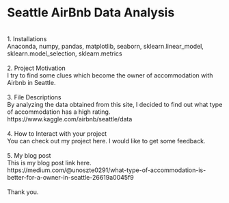 # Seattle AirBnb Data Analysis
<br>
1. Installations<br>
Anaconda, numpy, pandas, matplotlib, seaborn, sklearn.linear_model, sklearn.model_selection, sklearn.metrics<br>
<br>
2. Project Motivation<br>
I try to find some clues which become the owner of accommodation with Airbnb in Seattle.<br>
<br>
3. File Descriptions<br>
 By analyzing the data obtained from this site, I decided to find out what type of accommodation has a high rating.<br>
 https://www.kaggle.com/airbnb/seattle/data<br>
 <br>
4. How to Interact with your project<br>
You can check out my project here. I would like to get some feedback.<br>
<br>
5. My blog post<br>
This is my blog post link here.<br>
https://medium.com/@unoszte0291/what-type-of-accommodation-is-better-for-a-owner-in-seattle-26619a0045f9<br>
<br>
Thank you.<br>
